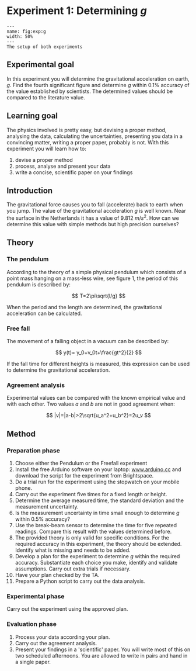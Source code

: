 # Experiment 1: Determining *g*

```{figure} /figures/Setup_exp_1.eps
---
name: fig:exp:g
width: 50%
---
The setup of both experiments
```

## Experimental goal
In this experiment you will determine the gravitational acceleration on earth, $g$. Find the fourth significant figure and determine $g$ within 0.1\% accuracy of the value established by scientists. The determined values should be compared to the literature value.

## Learning goal
The physics involved is pretty easy, but devising a proper method, analysing the data, calculating the uncertainties, presenting you data in a convincing matter, writing a proper paper, probably is not. With this experiment you will learn how to: 
1. devise a proper method 
2. process, analyse and present your data
3. write a concise, scientific paper on your findings

## Introduction
The gravitational force causes you to fall (accelerate) back to earth when you jump. The value of the gravitational acceleration $g$ is well known. Near the surface in the Netherlands it has a value of 9.812 $m/s^2$. How can we determine this value with simple methods but high precision ourselves?

## Theory
### The pendulum
According to the theory of a simple physical pendulum which consists of a point mass hanging on a mass-less wire, see figure 1, the period of this pendulum is described by:

$$
T=2\pi\sqrt{l/g}
$$

When the period and the length are determined, the gravitational acceleration can be calculated.

### Free fall
The movement of a falling object in a vacuum can be described by:

$$
y(t)= y_0+v_0t+\frac{gt^2}{2}
$$

If the fall time for different heights is measured, this expression can be used to determine the gravitational acceleration.

### Agreement analysis
Experimental values can be compared with the known empirical value and with each other. Two values $a$ and $b$ are not in good agreement when: 

$$
|v|=|a-b|>2\sqrt{u_a^2+u_b^2}=2u_v
$$

## Method
### Preparation phase
1. Choose either the Pendulum or the Freefall experiment
2. Install the free Arduino software on your laptop: www.arduino.cc and download the script for the experiment from Brightspace.
3. Do a trial run for the experiment using the stopwatch on your mobile phone. 
4. Carry out the experiment five times for a fixed length or height.
5. Determine the average measured time, the standard deviation and the measurement uncertainty.
6. 	Is the measurement uncertainty in time small enough to determine $g$ within 0.5\% accuracy?
7. Use the break-beam sensor to determine the time for five repeated readings. Compare this result with the values determined before.
8. The provided theory is only valid for specific conditions. For the required accuracy in this experiment, the theory should be extended. Identify what is missing and needs to be added.
9. Develop a plan for the experiment to determine $g$ within the required accuracy. Substantiate each choice you make, identify and validate assumptions. Carry out extra trials if necessary.
10. Have your plan checked by the TA.
11. Prepare a Python script to carry out the data analysis.

### Experimental phase
Carry out the experiment using the approved plan.

### Evaluation phase
1. Process your data according your plan.
2. Carry out the agreement analysis.
3. Present your findings in a 'scientific' paper. You will write most of this on two scheduled afternoons. You are allowed to write in pairs and hand in a single paper.
